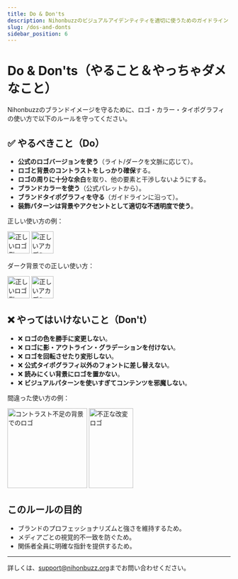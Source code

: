 ```yaml
---
title: Do & Don'ts
description: Nihonbuzzのビジュアルアイデンティティを適切に使うためのガイドライン
slug: /dos-and-donts
sidebar_position: 6
---
```


# Do & Don'ts（やること＆やっちゃダメなこと）

Nihonbuzzのブランドイメージを守るために、ロゴ・カラー・タイポグラフィの使い方で以下のルールを守ってください。

## ✅ やるべきこと（Do）

- **公式のロゴバージョンを使う**（ライト/ダークを文脈に応じて）。
- **ロゴと背景のコントラストをしっかり確保**する。
- **ロゴの周りに十分な余白**を取り、他の要素と干渉しないようにする。
- **ブランドカラーを使う**（公式パレットから）。
- **ブランドタイポグラフィを守る**（ガイドラインに沿って）。
- **装飾パターンは背景やアクセントとして適切な不透明度で使う**。

正しい使い方の例：

<div class="preview-wrapper" style={{ display: 'flex', gap: '1rem', flexWrap: 'wrap' }}>
  <img src="/assets/Company/Nihonbuzz-Logo-Landscape-Light.png" alt="正しいロゴ例" height="50" />
  <img src="/assets/Academy/Nihonbuzz-Academy-Light-LS-Regular.png" alt="正しいアカデミーロゴ例" height="50" />
</div>

ダーク背景での正しい使い方：

<div class="preview-wrapper-light" style={{ display: 'flex', gap: '1rem', flexWrap: 'wrap' }}>
  <img src="/assets/Company/Nihonbuzz-Logo-Landscape-Dark.png" alt="正しいロゴ例" height="50" />
  <img src="/assets/Academy/Nihonbuzz-Academy-Dark-LS-Regular.png" alt="正しいアカデミーロゴ例" height="50" />
</div>

## ❌ やってはいけないこと（Don't）

- ❌ **ロゴの色を勝手に変更しない**。
- ❌ **ロゴに影・アウトライン・グラデーションを付けない**。
- ❌ **ロゴを回転させたり変形しない**。
- ❌ **公式タイポグラフィ以外のフォントに差し替えない**。
- ❌ **読みにくい背景にロゴを置かない**。
- ❌ **ビジュアルパターンを使いすぎてコンテンツを邪魔しない**。

間違った使い方の例：

<div class="preview-wrapper" style={{ display: 'flex', gap: '1rem', flexWrap: 'wrap' }}>
  <img src="/assets/Company/Nihonbuzz-Logo-Light.png" style={{ backgroundColor: '#460707ff' }} alt="コントラスト不足の背景でのロゴ" height="180" />
  <img src="/assets/Company/Nihonbuzz-Logo-Outlined.png" style={{ transform: 'rotate(180deg)' }} alt="不正な改変ロゴ" height="180" width="100" />
</div>

## このルールの目的

- ブランドのプロフェッショナリズムと強さを維持するため。
- メディアごとの視覚的不一致を防ぐため。
- 関係者全員に明確な指針を提供するため。

---

詳しくは、[support@nihonbuzz.org](/hubungi-kami)までお問い合わせください。
